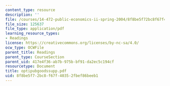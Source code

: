 ```yaml
---
content_type: resource
description: ''
file: /courses/14-472-public-economics-ii-spring-2004/8f8be5f72bc8f67f40352fbef86beeb1_optipubgoodssupp.pdf
file_size: 125637
file_type: application/pdf
learning_resource_types:
- Readings
license: https://creativecommons.org/licenses/by-nc-sa/4.0/
ocw_type: OCWFile
parent_title: Readings
parent_type: CourseSection
parent_uid: 417e4f36-ab7b-975b-bf91-da2ec5c194cf
resourcetype: Document
title: optipubgoodssupp.pdf
uid: 8f8be5f7-2bc8-f67f-4035-2fbef86beeb1
---
```

